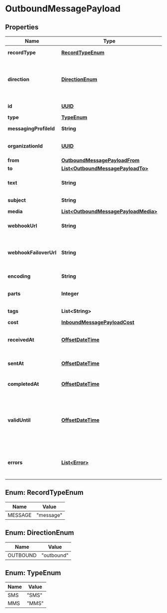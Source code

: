 

# OutboundMessagePayload

## Properties

Name | Type | Description | Notes
------------ | ------------- | ------------- | -------------
**recordType** | [**RecordTypeEnum**](#RecordTypeEnum) | Identifies the type of the resource. |  [optional]
**direction** | [**DirectionEnum**](#DirectionEnum) | The direction of the message. Inbound messages are sent to you whereas outbound messages are sent from you. |  [optional]
**id** | [**UUID**](UUID.md) | Identifies the type of resource. |  [optional]
**type** | [**TypeEnum**](#TypeEnum) | The type of message. |  [optional]
**messagingProfileId** | **String** | Unique identifier for a messaging profile. |  [optional]
**organizationId** | [**UUID**](UUID.md) | The id of the organization the messaging profile belongs to. |  [optional]
**from** | [**OutboundMessagePayloadFrom**](OutboundMessagePayloadFrom.md) |  |  [optional]
**to** | [**List&lt;OutboundMessagePayloadTo&gt;**](OutboundMessagePayloadTo.md) |  |  [optional]
**text** | **String** | Message body (i.e., content) as a non-empty string.  **Required for SMS** |  [optional]
**subject** | **String** | Subject of multimedia message |  [optional]
**media** | [**List&lt;OutboundMessagePayloadMedia&gt;**](OutboundMessagePayloadMedia.md) |  |  [optional]
**webhookUrl** | **String** | The URL where webhooks related to this message will be sent. |  [optional]
**webhookFailoverUrl** | **String** | The failover URL where webhooks related to this message will be sent if sending to the primary URL fails. |  [optional]
**encoding** | **String** | Encoding scheme used for the message body. |  [optional]
**parts** | **Integer** | Number of parts into which the message&#39;s body must be split. |  [optional]
**tags** | **List&lt;String&gt;** | Tags associated with the resource. |  [optional]
**cost** | [**InboundMessagePayloadCost**](InboundMessagePayloadCost.md) |  |  [optional]
**receivedAt** | [**OffsetDateTime**](OffsetDateTime.md) | ISO 8601 formatted date indicating when the message request was received. |  [optional]
**sentAt** | [**OffsetDateTime**](OffsetDateTime.md) | ISO 8601 formatted date indicating when the message was sent. |  [optional]
**completedAt** | [**OffsetDateTime**](OffsetDateTime.md) | ISO 8601 formatted date indicating when the message was finalized. |  [optional]
**validUntil** | [**OffsetDateTime**](OffsetDateTime.md) | Message must be out of the queue by this time or else it will be discarded and marked as &#39;sending_failed&#39;. Once the message moves out of the queue, this field will be nulled |  [optional]
**errors** | [**List&lt;Error&gt;**](Error.md) | These errors may point at addressees when referring to unsuccessful/unconfirmed delivery statuses. |  [optional]



## Enum: RecordTypeEnum

Name | Value
---- | -----
MESSAGE | &quot;message&quot;



## Enum: DirectionEnum

Name | Value
---- | -----
OUTBOUND | &quot;outbound&quot;



## Enum: TypeEnum

Name | Value
---- | -----
SMS | &quot;SMS&quot;
MMS | &quot;MMS&quot;




